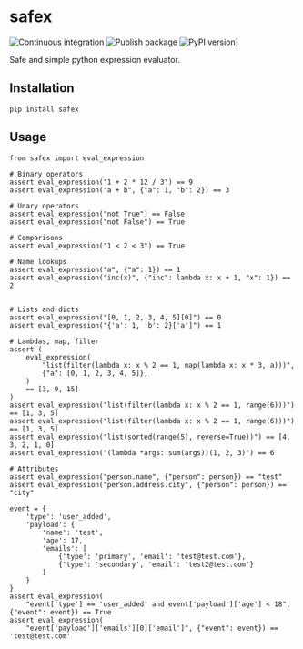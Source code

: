 # safex

![Continuous integration](https://github.com/rahulkmr/safex/actions/workflows/ci.yaml/badge.svg)
![Publish package](https://github.com/rahulkmr/safex/actions/workflows/publish.yaml/badge.svg)
![PyPI version](https://badge.fury.io/py/safex.svg)]

Safe and simple python expression evaluator.

## Installation

```
pip install safex
```

## Usage

```
from safex import eval_expression

# Binary operators
assert eval_expression("1 + 2 * 12 / 3") == 9
assert eval_expression("a + b", {"a": 1, "b": 2}) == 3

# Unary operators
assert eval_expression("not True") == False
assert eval_expression("not False") == True

# Comparisons
assert eval_expression("1 < 2 < 3") == True

# Name lookups
assert eval_expression("a", {"a": 1}) == 1
assert eval_expression("inc(x)", {"inc": lambda x: x + 1, "x": 1}) == 2


# Lists and dicts
assert eval_expression("[0, 1, 2, 3, 4, 5][0]") == 0
assert eval_expression("{'a': 1, 'b': 2}['a']") == 1

# Lambdas, map, filter
assert (
    eval_expression(
        "list(filter(lambda x: x % 2 == 1, map(lambda x: x * 3, a)))",
        {"a": [0, 1, 2, 3, 4, 5]},
    )
    == [3, 9, 15]
)
assert eval_expression("list(filter(lambda x: x % 2 == 1, range(6)))") == [1, 3, 5]
assert eval_expression("list(filter(lambda x: x % 2 == 1, range(6)))") == [1, 3, 5]
assert eval_expression("list(sorted(range(5), reverse=True))") == [4, 3, 2, 1, 0]
assert eval_expression("(lambda *args: sum(args))(1, 2, 3)") == 6

# Attributes
assert eval_expression("person.name", {"person": person}) == "test"
assert eval_expression("person.address.city", {"person": person}) == "city"

event = {
    'type': 'user_added',
    'payload': {
        'name': 'test',
        'age': 17,
        'emails': [
            {'type': 'primary', 'email': 'test@test.com'},
            {'type': 'secondary', 'email': 'test2@test.com'}
        ]
    }
}
assert eval_expression(
    "event['type'] == 'user_added' and event['payload']['age'] < 18", {"event": event}) == True
assert eval_expression(
    "event['payload']['emails'][0]['email']", {"event": event}) == 'test@test.com'
```